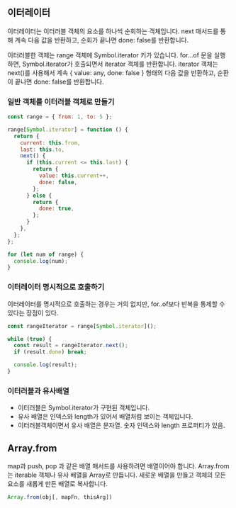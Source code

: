 ## 이터레이터

이터레이터는 이터러블 객체의 요소를 하나씩 순회하는 객체입니다. next 매서드를 통해 계속 다음 값을 반환하고, 순회가 끝나면 done: false를 반환합니다.

이터러블한 객체는 range 객체에 Symbol.iterator 키가 있습니다.
for...of 문을 실행하면, Symbol.iterator가 호출되면서 iterator 객체를 반환합니다.
iterator 객체는 next()를 사용해서 계속 { value: any, done: false } 형태의 다음 값을 반환하고, 순환이 끝나면 done: false를 반환합니다.

### 일반 객체를 이터러블 객체로 만들기

```js
const range = { from: 1, to: 5 };

range[Symbol.iterator] = function () {
  return {
    current: this.from,
    last: this.to,
    next() {
      if (this.current <= this.last) {
        return {
          value: this.current++,
          done: false,
        };
      } else {
        return {
          done: true,
        };
      }
    },
  };
};

for (let num of range) {
  console.log(num);
}
```

### 이터레이터 명시적으로 호출하기

이터레이터를 명시적으로 호출하는 경우는 거의 없지만, for..of보다 반복을 통제할 수 있다는 장점이 있다.

```js
const rangeIterator = range[Symbol.iterator]();

while (true) {
  const result = rangeIterator.next();
  if (result.done) break;

  console.log(result);
}
```

### 이터러블과 유사배열

- 이터러블은 Symbol.iterator가 구현된 객체입니다.
- 유사 배열은 인덱스와 length가 있어서 배열처럼 보이는 객체입니다.
- 이터러블객체이면서 유사 배열은 문자열. 숫자 인덱스와 length 프로퍼티가 있음.

## Array.from

map과 push, pop 과 같은 배열 매서드를 사용하려면 배열이어야 합니다.
Array.from는 iterable 객체나 유사 배열을 Array로 만듭니다.
새로운 배열을 만들고 객체의 모든 요소를 새롭게 만든 배열로 복사합니다.

```js
Array.from(obj[, mapFn, thisArg])
```
